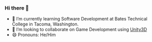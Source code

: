 ### Hi there 👋


- 🌱 I’m currently learning Software Development at Bates Technical College in Tacoma, Washington.
- 👯 I’m looking to collaborate on Game Development using [Unity3D](https://unity.com/)
- 😄 Pronouns: He/Him
